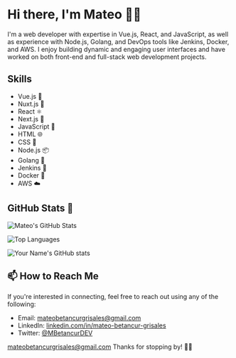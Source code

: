 # Hi there, I'm Mateo 👋😁

I'm a web developer with expertise in Vue.js, React, and JavaScript, as well as experience with Node.js, Golang, and DevOps tools like Jenkins, Docker, and AWS. I enjoy building dynamic and engaging user interfaces and have worked on both front-end and full-stack web development projects.

## Skills

- Vue.js 🎨
- Nuxt.js 🏰
- React ⚛️
- Next.js 🚀
- JavaScript 🌟
- HTML 🌐
- CSS 🎨
- Node.js 📦
- Golang 🐹
- Jenkins 🚦
- Docker 🐳
- AWS ☁️

## GitHub Stats 🗽

![Mateo's GitHub Stats](https://github-readme-stats.vercel.app/api?username=mbetancur&show_icons=true&theme=radical)

![Top Languages](https://github-readme-stats.vercel.app/api/top-langs/?username=mbetancur&layout=compact)

![Your Name's GitHub stats](https://github-readme-stats.vercel.app/api?username=mbetancur&show_icons=true&theme=radical)


## 📫 How to Reach Me

If you're interested in connecting, feel free to reach out using any of the following:


- Email: [mateobetancurgrisales@gmail.com](mailto:mateobetancurgrisales@gmail.com)
- LinkedIn: [linkedin.com/in/mateo-betancur-grisales]([https://linkedin.com/in/yourprofile](https://www.linkedin.com/in/mateo-betancur-grisales/))
- Twitter: [@MBetancurDEV]([https://twitter.com/MBetancurDEV](https://x.com/MBetancurDEV))

mateobetancurgrisales@gmail.com
Thanks for stopping by! 🙌🙏

